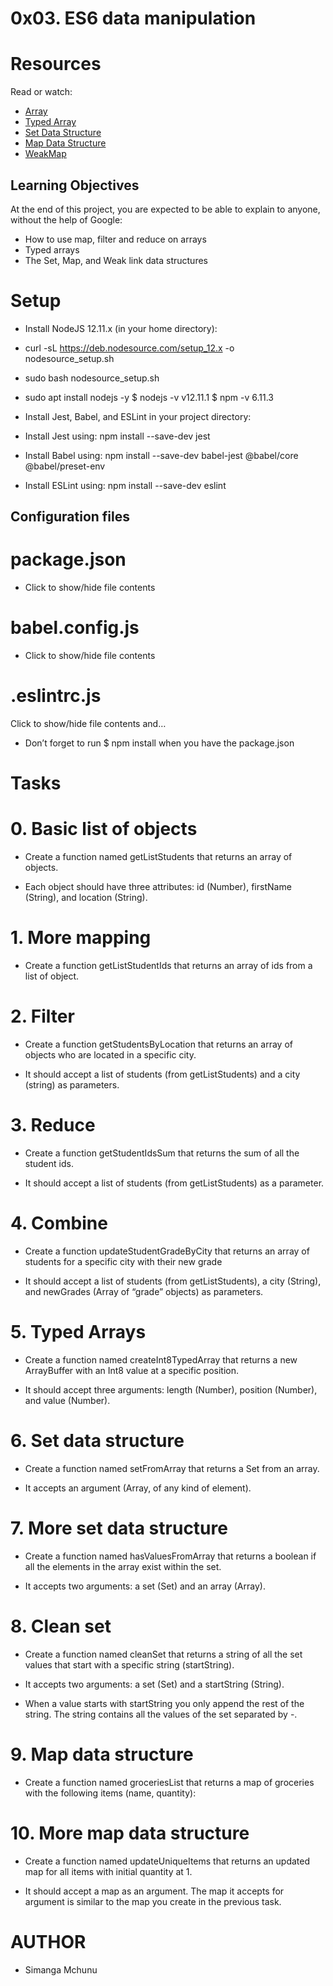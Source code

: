 # 0x03. ES6 data manipulation

# Resources
Read or watch:

- [Array](https://intranet.alxswe.com/rltoken/bcXqK1IaIHtrZ45sv0RxsQ)
- [Typed Array](https://intranet.alxswe.com/rltoken/BQ5bjKk8Q2YrpwVl0gZpXQ)
- [Set Data Structure](https://intranet.alxswe.com/rltoken/Ch8vq39y9QnlTMr8CymgEg)
- [Map Data Structure](https://intranet.alxswe.com/rltoken/W29MV3f8Ii4HmeJSALNIpw)
- [WeakMap](https://intranet.alxswe.com/rltoken/pSetFVFeIR660GPE0flPdg)

## Learning Objectives
At the end of this project, you are expected to be able to explain to anyone, without the help of Google:

- How to use map, filter and reduce on arrays
- Typed arrays
- The Set, Map, and Weak link data structures

# Setup
- Install NodeJS 12.11.x
(in your home directory):

- curl -sL https://deb.nodesource.com/setup_12.x -o nodesource_setup.sh
- sudo bash nodesource_setup.sh
- sudo apt install nodejs -y
$ nodejs -v
v12.11.1
$ npm -v
6.11.3
- Install Jest, Babel, and ESLint
in your project directory:

- Install Jest using: npm install --save-dev jest
- Install Babel using: npm install --save-dev babel-jest @babel/core @babel/preset-env
- Install ESLint using: npm install --save-dev eslint
## Configuration files
# package.json
- Click to show/hide file contents
# babel.config.js
- Click to show/hide file contents
# .eslintrc.js
Click to show/hide file contents
and…
- Don’t forget to run $ npm install when you have the package.json

# Tasks
# 0. Basic list of objects
- Create a function named getListStudents that returns an array of objects.

- Each object should have three attributes: id (Number), firstName (String), and location (String).
# 1. More mapping
- Create a function getListStudentIds that returns an array of ids from a list of object.
# 2. Filter
- Create a function getStudentsByLocation that returns an array of objects who are located in a specific city.

- It should accept a list of students (from getListStudents) and a city (string) as parameters.
# 3. Reduce
- Create a function getStudentIdsSum that returns the sum of all the student ids.

- It should accept a list of students (from getListStudents) as a parameter.
# 4. Combine
- Create a function updateStudentGradeByCity that returns an array of students for a specific city with their new grade

- It should accept a list of students (from getListStudents), a city (String), and newGrades (Array of “grade” objects) as parameters.
# 5. Typed Arrays
- Create a function named createInt8TypedArray that returns a new ArrayBuffer with an Int8 value at a specific position.

- It should accept three arguments: length (Number), position (Number), and value (Number).
# 6. Set data structure
- Create a function named setFromArray that returns a Set from an array.

- It accepts an argument (Array, of any kind of element).
# 7. More set data structure
- Create a function named hasValuesFromArray that returns a boolean if all the elements in the array exist within the set.

- It accepts two arguments: a set (Set) and an array (Array).
# 8. Clean set
- Create a function named cleanSet that returns a string of all the set values that start with a specific string (startString).

- It accepts two arguments: a set (Set) and a startString (String).

- When a value starts with startString you only append the rest of the string. The string contains all the values of the set separated by -.
# 9. Map data structure
- Create a function named groceriesList that returns a map of groceries with the following items (name, quantity):
# 10. More map data structure
- Create a function named updateUniqueItems that returns an updated map for all items with initial quantity at 1.

- It should accept a map as an argument. The map it accepts for argument is similar to the map you create in the previous task.


# AUTHOR
- Simanga Mchunu
